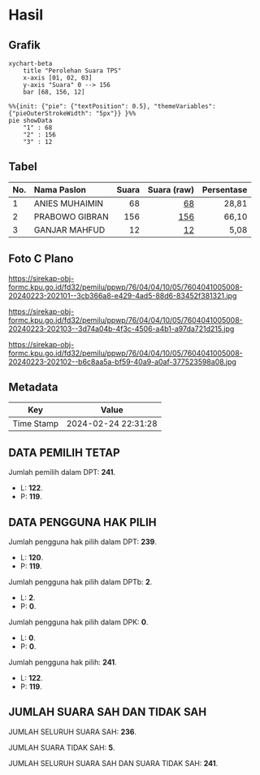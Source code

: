 # Hasil

## Grafik

```mermaid
xychart-beta
    title "Perolehan Suara TPS"
    x-axis [01, 02, 03]
    y-axis "Suara" 0 --> 156
    bar [68, 156, 12]
```

```mermaid
%%{init: {"pie": {"textPosition": 0.5}, "themeVariables": {"pieOuterStrokeWidth": "5px"}} }%%
pie showData
    "1" : 68
    "2" : 156
    "3" : 12
```

## Tabel

| No. | Nama Paslon    | Suara | Suara (raw) | Persentase |
|:--- |:-------------- | -----:| -----------:| ----------:|
| 1   | ANIES MUHAIMIN | 68    | [68][p-1]   | 28,81      |
| 2   | PRABOWO GIBRAN | 156   | [156][p-2]  | 66,10      |
| 3   | GANJAR MAHFUD  | 12    | [12][p-3]   | 5,08       |


[p-1]: https://github.com/gigit-pemilu/pemilu-2024-76-sulawesi-barat/blob/main/pilpres/hitung-suara/sub/76-sulawesi-barat/sub/04-polewali-mandar/sub/04-polewali/sub/1005-takatidung/sub/008-tps/sub/paslon-1.txt
[p-2]: https://github.com/gigit-pemilu/pemilu-2024-76-sulawesi-barat/blob/main/pilpres/hitung-suara/sub/76-sulawesi-barat/sub/04-polewali-mandar/sub/04-polewali/sub/1005-takatidung/sub/008-tps/sub/paslon-2.txt
[p-3]: https://github.com/gigit-pemilu/pemilu-2024-76-sulawesi-barat/blob/main/pilpres/hitung-suara/sub/76-sulawesi-barat/sub/04-polewali-mandar/sub/04-polewali/sub/1005-takatidung/sub/008-tps/sub/paslon-3.txt

## Foto C Plano

https://sirekap-obj-formc.kpu.go.id/fd32/pemilu/ppwp/76/04/04/10/05/7604041005008-20240223-202101--3cb366a8-e429-4ad5-88d6-83452f381321.jpg

https://sirekap-obj-formc.kpu.go.id/fd32/pemilu/ppwp/76/04/04/10/05/7604041005008-20240223-202103--3d74a04b-4f3c-4506-a4b1-a97da721d215.jpg

https://sirekap-obj-formc.kpu.go.id/fd32/pemilu/ppwp/76/04/04/10/05/7604041005008-20240223-202102--b6c8aa5a-bf59-40a9-a0af-377523598a08.jpg


## Metadata

| Key        | Value               |
| ---------- | ------------------- |
| Time Stamp | 2024-02-24 22:31:28 |


## DATA PEMILIH TETAP

Jumlah pemilih dalam DPT: **241**.
 * L: **122**.
 * P: **119**.

## DATA PENGGUNA HAK PILIH

Jumlah pengguna hak pilih dalam DPT: **239**.
 * L: **120**.
 * P: **119**.

Jumlah pengguna hak pilih dalam DPTb: **2**.
 * L: **2**.
 * P: **0**.

Jumlah pengguna hak pilih dalam DPK: **0**.
 * L: **0**.
 * P: **0**.

Jumlah pengguna hak pilih: **241**.
 * L: **122**.
 * P: **119**.

## JUMLAH SUARA SAH DAN TIDAK SAH

JUMLAH SELURUH SUARA SAH: **236**.

JUMLAH SUARA TIDAK SAH: **5**.

JUMLAH SELURUH SUARA SAH DAN SUARA TIDAK SAH: **241**.


